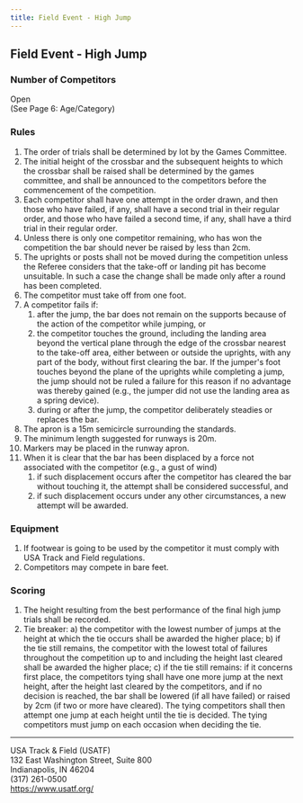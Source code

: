 ```yaml
---
title: Field Event - High Jump
---
```


## Field Event - High Jump

### Number of Competitors

Open \
(See Page 6: Age/Category)

### Rules

1. The order of trials shall be determined by lot by the Games Committee.
2. The initial height of the crossbar and the subsequent heights to which the crossbar shall be raised shall be determined by the games committee, and shall be announced to the competitors before the commencement of the competition.
3. Each competitor shall have one attempt in the order drawn, and then those who have failed, if any, shall have a second trial in their regular order, and those who have failed a second time, if any, shall have a third trial in their regular order.
4. Unless there is only one competitor remaining, who has won the competition the bar should never be raised by less than 2cm.
5. The uprights or posts shall not be moved during the competition unless the Referee considers that the take-off or landing pit has become unsuitable. In such a case the change shall be made only after a round has been completed.
6. The competitor must take off from one foot.
7. A competitor fails if:
    1. after the jump, the bar does not remain on the supports because of the action of the competitor while jumping, or
    2. the competitor touches the ground, including the landing area beyond the vertical plane through the edge of the crossbar nearest to the take-off area, either between or outside the uprights, with any part of the body, without first clearing the bar. If the jumper's foot touches beyond the plane of the uprights while completing a jump, the jump should not be ruled a failure for this reason if no advantage was thereby gained (e.g., the jumper did not use the landing area as a spring device).
    3. during or after the jump, the competitor deliberately steadies or replaces the bar.
8. The apron is a 15m semicircle surrounding the standards.
9. The minimum length suggested for runways is 20m.
10. Markers may be placed in the runway apron.
11. When it is clear that the bar has been displaced by a force not associated with the competitor (e.g., a gust of wind)
    1. if such displacement occurs after the competitor has cleared the bar without touching it, the attempt shall be considered successful, and
    2. if such displacement occurs under any other circumstances, a new attempt will be awarded.

### Equipment

1. If footwear is going to be used by the competitor it must comply with USA Track and Field regulations.
2. Competitors may compete in bare feet.

### Scoring

1. The height resulting from the best performance of the final high jump trials shall be recorded.
2. Tie breaker: a) the competitor with the lowest number of jumps at the height at which the tie occurs shall be awarded the higher place; b) if the tie still remains, the competitor with the lowest total of failures throughout the competition up to and including the height last cleared shall be awarded the higher place; c) if the tie still remains: if it concerns first place, the competitors tying shall have one more jump at the next height, after the height last cleared by the competitors, and if no decision is reached, the bar shall be lowered (if all have failed) or raised by 2cm (if two or more have cleared). The tying competitors shall then attempt one jump at each height until the tie is decided. The tying competitors must jump on each occasion when deciding the tie.

---

USA Track & Field (USATF) \
132 East Washington Street, Suite 800 \
Indianapolis, IN 46204 \
(317) 261-0500 \
<https://www.usatf.org/>
